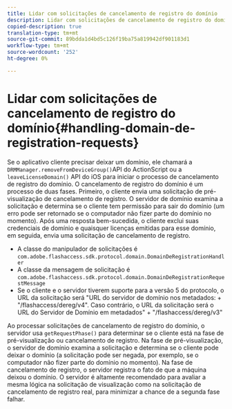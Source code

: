 ```yaml
---
title: Lidar com solicitações de cancelamento de registro do domínio
description: Lidar com solicitações de cancelamento de registro do domínio
copied-description: true
translation-type: tm+mt
source-git-commit: 89bdda1d4bd5c126f19ba75a819942df901183d1
workflow-type: tm+mt
source-wordcount: '252'
ht-degree: 0%

---
```



# Lidar com solicitações de cancelamento de registro do domínio{#handling-domain-de-registration-requests}

Se o aplicativo cliente precisar deixar um domínio, ele chamará a `DRMManager.removeFromDeviceGroup()`API do ActionScript ou a `leaveLicenseDomain()` API do iOS para iniciar o processo de cancelamento de registro do domínio. O cancelamento de registro do domínio é um processo de duas fases. Primeiro, o cliente envia uma solicitação de pré-visualização de cancelamento de registro. O servidor de domínio examina a solicitação e determina se o cliente tem permissão para sair do domínio (um erro pode ser retornado se o computador não fizer parte do domínio no momento). Após uma resposta bem-sucedida, o cliente exclui suas credenciais de domínio e quaisquer licenças emitidas para esse domínio, em seguida, envia uma solicitação de cancelamento de registro.

* A classe do manipulador de solicitações é `com.adobe.flashaccess.sdk.protocol.domain.DomainDeRegistrationHandler`
* A classe da mensagem de solicitação é `com.adobe.flashaccess.sdk.protocol.domain.DomainDeRegistrationRequestMessage`
* Se o cliente e o servidor tiverem suporte para a versão 5 do protocolo, o URL da solicitação será &quot;URL do servidor de domínio nos metadados: + &quot;/flashaccess/dereg/v4&quot;. Caso contrário, o URL da solicitação será o URL do Servidor de Domínio em metadados&quot; + &quot;/flashaccess/dereg/v3&quot;

Ao processar solicitações de cancelamento de registro do domínio, o servidor usa `getRequestPhase()` para determinar se o cliente está na fase de pré-visualização ou cancelamento de registro. Na fase de pré-visualização, o servidor de domínio examina a solicitação e determina se o cliente pode deixar o domínio (a solicitação pode ser negada, por exemplo, se o computador não fizer parte do domínio no momento). Na fase de cancelamento de registro, o servidor registra o fato de que a máquina deixou o domínio. O servidor é altamente recomendado para avaliar a mesma lógica na solicitação de visualização como na solicitação de cancelamento de registro real, para minimizar a chance de a segunda fase falhar.
